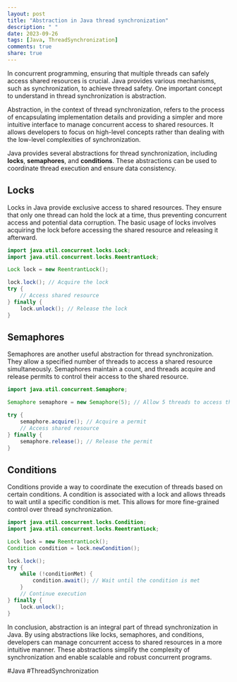 ```yaml
---
layout: post
title: "Abstraction in Java thread synchronization"
description: " "
date: 2023-09-26
tags: [Java, ThreadSynchronization]
comments: true
share: true
---
```


In concurrent programming, ensuring that multiple threads can safely access shared resources is crucial. Java provides various mechanisms, such as synchronization, to achieve thread safety. One important concept to understand in thread synchronization is abstraction.

Abstraction, in the context of thread synchronization, refers to the process of encapsulating implementation details and providing a simpler and more intuitive interface to manage concurrent access to shared resources. It allows developers to focus on high-level concepts rather than dealing with the low-level complexities of synchronization.

Java provides several abstractions for thread synchronization, including **locks**, **semaphores**, and **conditions**. These abstractions can be used to coordinate thread execution and ensure data consistency.

## Locks

Locks in Java provide exclusive access to shared resources. They ensure that only one thread can hold the lock at a time, thus preventing concurrent access and potential data corruption. The basic usage of locks involves acquiring the lock before accessing the shared resource and releasing it afterward.

```java
import java.util.concurrent.locks.Lock;
import java.util.concurrent.locks.ReentrantLock;

Lock lock = new ReentrantLock();

lock.lock(); // Acquire the lock
try {
    // Access shared resource
} finally {
    lock.unlock(); // Release the lock
}
```

## Semaphores

Semaphores are another useful abstraction for thread synchronization. They allow a specified number of threads to access a shared resource simultaneously. Semaphores maintain a count, and threads acquire and release permits to control their access to the shared resource.

```java
import java.util.concurrent.Semaphore;

Semaphore semaphore = new Semaphore(5); // Allow 5 threads to access the resource

try {
    semaphore.acquire(); // Acquire a permit
    // Access shared resource
} finally {
    semaphore.release(); // Release the permit
}
```

## Conditions

Conditions provide a way to coordinate the execution of threads based on certain conditions. A condition is associated with a lock and allows threads to wait until a specific condition is met. This allows for more fine-grained control over thread synchronization.

```java
import java.util.concurrent.locks.Condition;
import java.util.concurrent.locks.ReentrantLock;

Lock lock = new ReentrantLock();
Condition condition = lock.newCondition();

lock.lock();
try {
    while (!conditionMet) {
        condition.await(); // Wait until the condition is met
    }
    // Continue execution
} finally {
    lock.unlock();
}
```

In conclusion, abstraction is an integral part of thread synchronization in Java. By using abstractions like locks, semaphores, and conditions, developers can manage concurrent access to shared resources in a more intuitive manner. These abstractions simplify the complexity of synchronization and enable scalable and robust concurrent programs.

#Java #ThreadSynchronization